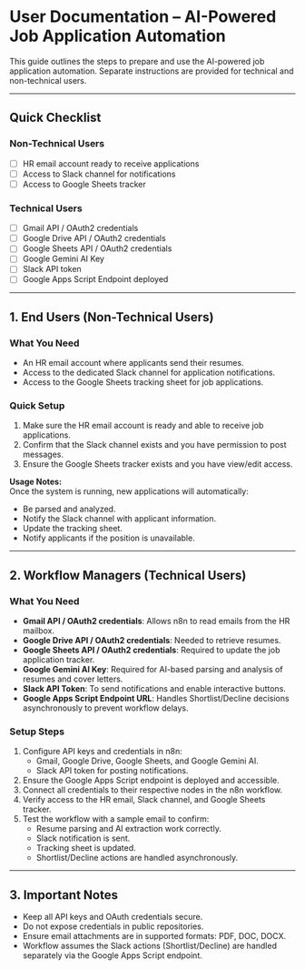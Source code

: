 # User Documentation – AI-Powered Job Application Automation

This guide outlines the steps to prepare and use the AI-powered job application automation. Separate instructions are provided for technical and non-technical users.

---

## Quick Checklist

### Non-Technical Users
- [ ] HR email account ready to receive applications  
- [ ] Access to Slack channel for notifications  
- [ ] Access to Google Sheets tracker  

### Technical Users
- [ ] Gmail API / OAuth2 credentials  
- [ ] Google Drive API / OAuth2 credentials  
- [ ] Google Sheets API / OAuth2 credentials  
- [ ] Google Gemini AI Key  
- [ ] Slack API token  
- [ ] Google Apps Script Endpoint deployed  

---

## 1. End Users (Non-Technical Users)

### What You Need
- An HR email account where applicants send their resumes.
- Access to the dedicated Slack channel for application notifications.
- Access to the Google Sheets tracking sheet for job applications.

### Quick Setup
1. Make sure the HR email account is ready and able to receive job applications.
2. Confirm that the Slack channel exists and you have permission to post messages.
3. Ensure the Google Sheets tracker exists and you have view/edit access.

**Usage Notes:**  
Once the system is running, new applications will automatically:
- Be parsed and analyzed.
- Notify the Slack channel with applicant information.
- Update the tracking sheet.
- Notify applicants if the position is unavailable.

---

## 2. Workflow Managers (Technical Users)

### What You Need
- **Gmail API / OAuth2 credentials**: Allows n8n to read emails from the HR mailbox.
- **Google Drive API / OAuth2 credentials**: Needed to retrieve resumes.
- **Google Sheets API / OAuth2 credentials**: Required to update the job application tracker.
- **Google Gemini AI Key**: Required for AI-based parsing and analysis of resumes and cover letters.
- **Slack API Token**: To send notifications and enable interactive buttons.
- **Google Apps Script Endpoint URL**: Handles Shortlist/Decline decisions asynchronously to prevent workflow delays.

### Setup Steps
1. Configure API keys and credentials in n8n:
   - Gmail, Google Drive, Google Sheets, and Google Gemini AI.
   - Slack API token for posting notifications.
2. Ensure the Google Apps Script endpoint is deployed and accessible.
3. Connect all credentials to their respective nodes in the n8n workflow.
4. Verify access to the HR email, Slack channel, and Google Sheets tracker.
5. Test the workflow with a sample email to confirm:
   - Resume parsing and AI extraction work correctly.
   - Slack notification is sent.
   - Tracking sheet is updated.
   - Shortlist/Decline actions are handled asynchronously.

---

## 3. Important Notes
- Keep all API keys and OAuth credentials secure.  
- Do not expose credentials in public repositories.  
- Ensure email attachments are in supported formats: PDF, DOC, DOCX.  
- Workflow assumes the Slack actions (Shortlist/Decline) are handled separately via the Google Apps Script endpoint.  
